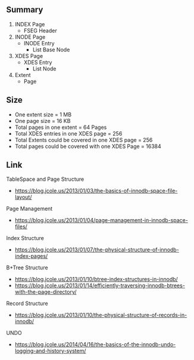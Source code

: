 ## Summary
1. INDEX Page
   * FSEG Header
2. INODE Page
   * INODE Entry
     * List Base Node
3. XDES Page
   * XDES Entry
     * List Node
4. Extent
   * Page

## Size
* One extent size                                 = 1 MB
* One page size                                   = 16 KB
* Total pages in one extent                       = 64 Pages
* Total XDES entries in one XDES page             = 256
* Total Extents could be covered in one XDES page = 256
* Total pages could be covered with one XDES Page = 16384

## Link
TableSpace and Page Structure
* https://blog.jcole.us/2013/01/03/the-basics-of-innodb-space-file-layout/

Page Management
* https://blog.jcole.us/2013/01/04/page-management-in-innodb-space-files/

Index Structure
* https://blog.jcole.us/2013/01/07/the-physical-structure-of-innodb-index-pages/

B+Tree Structure
* https://blog.jcole.us/2013/01/10/btree-index-structures-in-innodb/
* https://blog.jcole.us/2013/01/14/efficiently-traversing-innodb-btrees-with-the-page-directory/

Record Structure
* https://blog.jcole.us/2013/01/10/the-physical-structure-of-records-in-innodb/

UNDO
* https://blog.jcole.us/2014/04/16/the-basics-of-the-innodb-undo-logging-and-history-system/
